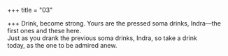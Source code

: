 +++
title = "03"

+++
Drink, become strong. Yours are the pressed soma drinks, Indra—the  first ones and these here.  
Just as you drank the previous soma drinks, Indra, so take a drink  
today, as the one to be admired anew.  